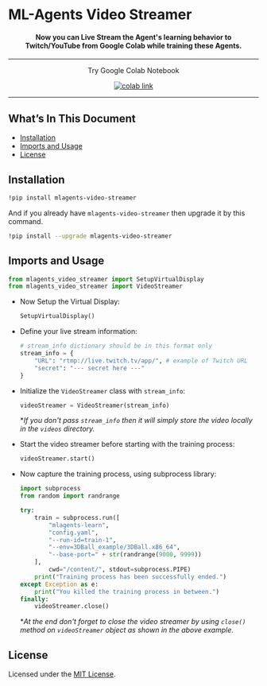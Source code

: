 # ML-Agents Video Streamer

<h4 align="center">
Now you can Live Stream the Agent's learning behavior to Twitch/YouTube from Google Colab while training these Agents.
</h4>

---

<div align="center">
    <p>Try Google Colab Notebook</p>
    <p>
        <a href="https://colab.research.google.com/github/dhyeythumar/mlagents-video-streamer/blob/v2.0/Streaming ML-Agents from Colab -v2.0.ipynb">
          <img alt="colab link" src="https://colab.research.google.com/assets/colab-badge.svg" />
        </a>
    </p>
</div>

---

## What’s In This Document

-   [Installation](#installation)
-   [Imports and Usage](#imports-and-usage)
-   [License](#license)

## Installation

```bash
!pip install mlagents-video-streamer
```

And if you already have `mlagents-video-streamer` then upgrade it by this command.

```bash
!pip install --upgrade mlagents-video-streamer
```

## Imports and Usage

```python
from mlagents_video_streamer import SetupVirtualDisplay
from mlagents_video_streamer import VideoStreamer
```

-   Now Setup the Virtual Display:

    ```python
    SetupVirtualDisplay()
    ```

-   Define your live stream information:

    ```python
    # stream_info dictionary should be in this format only
    stream_info = {
        "URL": "rtmp://live.twitch.tv/app/", # example of Twitch URL
        "secret": "--- secret here ---"
    }
    ```

-   Initialize the `VideoStreamer` class with `stream_info`:

    ```python
    videoStreamer = VideoStreamer(stream_info)
    ```

    \*_If you don't pass `stream_info` then it will simply store the video locally in the `videos` directory._

-   Start the video streamer before starting with the training process:

    ```python
    videoStreamer.start()
    ```

-   Now capture the training process, using subprocess library:

    ```python
    import subprocess
    from random import randrange

    try:
        train = subprocess.run([
            "mlagents-learn", 
            "config.yaml",
            "--run-id=train-1",
            "--env=3DBall_example/3DBall.x86_64",
            "--base-port=" + str(randrange(9000, 9999))
        ],
            cwd="/content/", stdout=subprocess.PIPE)
        print("Training process has been successfully ended.")
    except Exception as e:
        print("You killed the training process in between.")
    finally:
        videoStreamer.close()
    ```

    \*_At the end don't forget to close the video streamer by using `close()` method on `videoStreamer` object as shown in the above example._

## License

Licensed under the [MIT License](./LICENSE).
